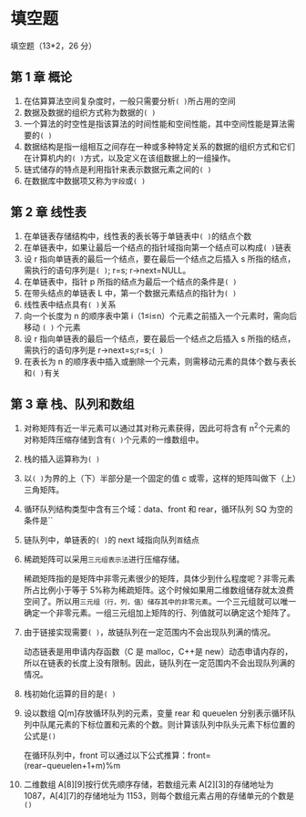 # 填空题

填空题（13\*2，26 分）

## 第 1 章 概论

1. 在估算算法空间复杂度时，一般只需要分析`( )`所占用的空间
2. 数据及数据的组织方式称为数据的`( )`
3. 一个算法的时空性是指该算法的时间性能和空间性能，其中空间性能是算法需要的`( )`
4. 数据结构是指一组相互之间存在一种或多种特定关系的数据的组织方式和它们在计算机内的`( )`方式，以及定义在该组数据上的一组操作。
5. 链式储存的特点是利用指针来表示数据元素之间的`( )`
6. 在数据库中数据项又称为`字段`或`( )`

## 第 2 章 线性表

1. 在单链表存储结构中，线性表的表长等于单链表中`( )`的结点个数
2. 在单链表中，如果让最后一个结点的指针域指向第一个结点可以构成`( )`链表
3. 设 r 指向单链表的最后一个结点，要在最后一个结点之后插入 s 所指的结点，需执行的语句序列是`( )`; r=s; r->next=NULL。
4. 在单链表中，指针 p 所指的结点为最后一个结点的条件是`( )`
5. 在带头结点的单链表 L 中，第一个数据元素结点的指针为`( )`
6. 线性表中结点具有`( )`关系
7. 向一个长度为 n 的顺序表中第 i（1≤i≤n）个元素之前插入一个元素时，需向后移动 `( )` 个元素
8. 设 r 指向单链表的最后一个结点，要在最后一个结点之后插入 s 所指的结点，需执行的语句序列是 r->next=s;r=s;`( )`
9. 在表长为 n 的顺序表中插入或删除一个元素，则需移动元素的具体个数与表长和`( )`有关

## 第 3 章 栈、队列和数组

1. 对称矩阵有近一半元素可以通过其对称元素获得，因此可将含有 n<sup>2</sup>个元素的对称矩阵压缩存储到含有`( )`个元素的一维数组中。
2. 栈的插入运算称为`( )`
3. 以`( )`为界的上（下）半部分是一个固定的值 c 或零，这样的矩阵叫做下（上）三角矩阵。
4. 循环队列结构类型中含有三个域：data、front 和 rear，循环队列 SQ 为空的条件是``
5. 链队列中，单链表的`( )`的 next 域指向队列`首`结点
6. 稀疏矩阵可以采用`三元组表示法`进行压缩存储。

   稀疏矩阵指的是矩阵中非零元素很少的矩阵，具体少到什么程度呢？非零元素所占比例小于等于 5%称为稀疏矩阵。这个时候如果用二维数组储存就太浪费空间了。所以用`三元组（行，列，值）储存其中的非零元素`。一个三元组就可以唯一确定一个非零元素。一组三元组加上矩阵的行、列值就可以确定这个矩阵了。

7. 由于链接实现需要`( )`，故链队列在一定范围内不会出现队列满的情况。

   动态链表是用申请内存函数（C 是 malloc，C++是 new）动态申请内存的，所以在链表的长度上没有限制。因此，链队列在一定范围内不会出现队列满的情况。

8. 栈初始化运算的目的是`( )`
9. 设以数组 Q[m]存放循环队列的元素，变量 rear 和 queuelen 分别表示循环队列中队尾元素的下标位置和元素的个数。则计算该队列中队头元素下标位置的公式是`()`

   在循环队列中，front 可以通过以下公式推算：front=(rear−queuelen+1+m)%m

10. 二维数组 A[8][9]按行优先顺序存储，若数组元素 A[2][3]的存储地址为 1087，A[4][7]的存储地址为 1153，则每个数组元素占用的存储单元的个数是`()`
